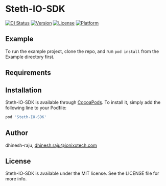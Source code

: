 # Steth-IO-SDK

[![CI Status](https://img.shields.io/travis/dhinesh-raju/Steth-IO-SDK.svg?style=flat)](https://travis-ci.org/dhinesh-raju/Steth-IO-SDK)
[![Version](https://img.shields.io/cocoapods/v/Steth-IO-SDK.svg?style=flat)](https://cocoapods.org/pods/Steth-IO-SDK)
[![License](https://img.shields.io/cocoapods/l/Steth-IO-SDK.svg?style=flat)](https://cocoapods.org/pods/Steth-IO-SDK)
[![Platform](https://img.shields.io/cocoapods/p/Steth-IO-SDK.svg?style=flat)](https://cocoapods.org/pods/Steth-IO-SDK)

## Example

To run the example project, clone the repo, and run `pod install` from the Example directory first.

## Requirements

## Installation

Steth-IO-SDK is available through [CocoaPods](https://cocoapods.org). To install
it, simply add the following line to your Podfile:

```ruby
pod 'Steth-IO-SDK'
```

## Author

dhinesh-raju, dhinesh.raju@ionixxtech.com

## License

Steth-IO-SDK is available under the MIT license. See the LICENSE file for more info.
